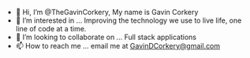 - 👋 Hi, I’m @TheGavinCorkery, My name is Gavin Corkery
- 👀 I’m interested in ... Improving the technology we use to live life, one line of code at a time.
- 💞️ I’m looking to collaborate on ... Full stack applications
- 📫 How to reach me ... email me at GavinDCorkery@gmail.com

